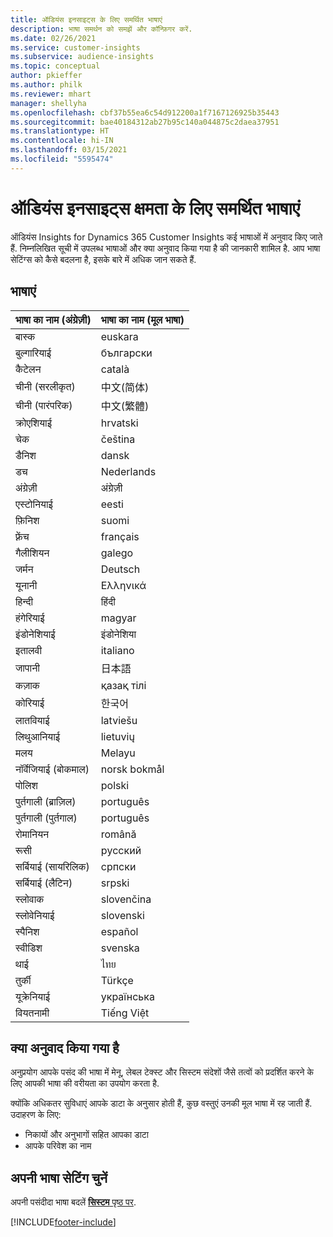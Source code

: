 ```yaml
---
title: ऑडियंस इनसाइट्स के लिए समर्थित भाषाएं
description: भाषा समर्थन को समझें और कॉन्फ़िगर करें.
ms.date: 02/26/2021
ms.service: customer-insights
ms.subservice: audience-insights
ms.topic: conceptual
author: pkieffer
ms.author: philk
ms.reviewer: mhart
manager: shellyha
ms.openlocfilehash: cbf37b55ea6c54d912200a1f7167126925b35443
ms.sourcegitcommit: bae40184312ab27b95c140a044875c2daea37951
ms.translationtype: HT
ms.contentlocale: hi-IN
ms.lasthandoff: 03/15/2021
ms.locfileid: "5595474"
---
```

# <a name="supported-languages-for-audience-insights-capability"></a>ऑडियंस इनसाइट्स क्षमता के लिए समर्थित भाषाएं

ऑडियंस Insights for Dynamics 365 Customer Insights कई भाषाओं में अनुवाद किए जाते हैं. निम्नलिखित सूची में उपलब्ध भाषाओं और क्या अनुवाद किया गया है की जानकारी शामिल है. आप भाषा सेटिंग्स को कैसे बदलना है, इसके बारे में अधिक जान सकते हैं. 

## <a name="languages"></a>भाषाएं

| भाषा का नाम (अंग्रेज़ी)|  भाषा का नाम (मूल भाषा) |
| ------------- | ------------- |
| बास्क | euskara |
| बुल्गारियाई | български |
| कैटेलन | català |
| चीनी (सरलीकृत) | 中文(简体) |
| चीनी (पारंपरिक) | 中文(繁體) |
| क्रोएशियाई | hrvatski |
| चेक | čeština |
| डैनिश | dansk |
| डच | Nederlands |
| अंग्रेज़ी | अंग्रेज़ी |
| एस्टोनियाई | eesti |
| फ़िनिश | suomi |
| फ़्रेंच | français |
| गैलीशियन | galego |
| जर्मन | Deutsch |
| यूनानी | Ελληνικά |
| हिन्दी | हिंदी |
| हंगेरियाई | magyar |
| इंडोनेशियाई | इंडोनेशिया |
| इतालवी | italiano |
| जापानी | 日本語 |
| कज़ाक | қазақ тілі |
| कोरियाई | 한국어 |
| लातवियाई | latviešu |
| लिथुआनियाई | lietuvių |
| मलय | Melayu |
| नॉर्वेजियाई (बोकमाल) | norsk bokmål |
| पोलिश | polski |
| पुर्तगाली (ब्राज़िल) | português |
| पुर्तगाली (पुर्तगाल) | português |
| रोमानियन | română |
| रूसी | pусский |
| सर्बियाई (सायरिलिक) | српски |
| सर्बियाई (लैटिन) | srpski |
| स्लोवाक | slovenčina |
| स्लोवेनियाई | slovenski |
| स्पैनिश | español |
| स्वीडिश | svenska |
| थाई | ไทย |
| तुर्की | Türkçe |
| यूक्रेनियाई | українська |
| वियतनामी | Tiếng Việt |

## <a name="whats-translated"></a>क्या अनुवाद किया गया है

अनुप्रयोग आपके पसंद की भाषा में मेनू, लेबल टेक्स्ट और सिस्टम संदेशों जैसे तत्वों को प्रदर्शित करने के लिए आपकी भाषा की वरीयता का उपयोग करता है.

क्योंकि अधिकतर सुविधाएं आपके डाटा के अनुसार होती हैं, कुछ वस्तुएं उनकी मूल भाषा में रह जाती हैं. उदाहरण के लिए:

- निकायों और अनुभागों सहित आपका डाटा
- आपके परिवेश का नाम

## <a name="choose-your-language-settings"></a>अपनी भाषा सेटिंग चुनें  

अपनी पसंदीदा भाषा बदलें [**सिस्टम** पृष्ठ पर](system.md).


[!INCLUDE[footer-include](../includes/footer-banner.md)]